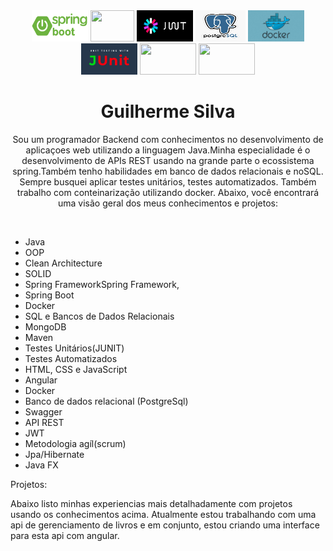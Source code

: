 <div align="center" margin-bottom:50px;>
	<img src="https://github.com/guilhermewt/assets/blob/main/Api%20de%20pedidos/spring-boot.webp" style="width:90px;height:50px;">
	<img src="https://cdn.jsdelivr.net/gh/devicons/devicon/icons/java/java-original-wordmark.svg" style="width:70px;height:50px;">
	<img src="https://github.com/guilhermewt/assets/blob/main/Api%20de%20pedidos/jwt.png" style="width:90px;height:50px;">
	<img src="https://github.com/guilhermewt/assets/blob/main/Api%20de%20pedidos/postgre.jpg" style="width:80px;height:50px;">
	<img src="https://github.com/guilhermewt/assets/blob/main/Api%20de%20pedidos/docker.jpg" style="width:90px;height:50px;">
	<img src="https://github.com/guilhermewt/assets/blob/main/Api%20de%20pedidos/JUnit.svg" style="width:90px;height:50px;">
 <img src="https://cdn.jsdelivr.net/gh/devicons/devicon/icons/angularjs/angularjs-plain.svg" style="width:90px;height:50px;">
 <img src="https://ninelabs.blog/wp-content/uploads/2023/01/redis-1.png" style="width:90px;height:50px;">
 
</div>
  
<div align="center">

<h1>Guilherme Silva </h1>

Sou um programador Backend com conhecimentos no desenvolvimento de aplicaçoes web utilizando a linguagem Java.Minha especialidade é o desenvolvimento de APIs REST usando na grande parte o ecossistema spring.Também tenho habilidades em banco de dados relacionais e noSQL. Sempre busquei aplicar testes unitários, testes automatizados. Também trabalho com conteinarização utilizando docker. Abaixo, você encontrará uma visão geral dos meus conhecimentos e projetos:
</div>
<br>

- Java
- OOP
- Clean Architecture
- SOLID
- Spring FrameworkSpring Framework, 
- Spring Boot
- Docker
- SQL e Bancos de Dados Relacionais
- MongoDB
- Maven
- Testes Unitários(JUNIT)
- Testes Automatizados
- HTML, CSS e JavaScript
- Angular
- Docker
- Banco de dados relacional (PostgreSql)
- Swagger
- API REST
- JWT
- Metodologia agíl(scrum)
- Jpa/Hibernate
- Java FX


Projetos:

Abaixo listo minhas experiencias mais detalhadamente com projetos usando os conhecimentos acima. Atualmente estou trabalhando com uma api de gerenciamento de livros e em conjunto, estou criando uma interface para esta api com angular.
